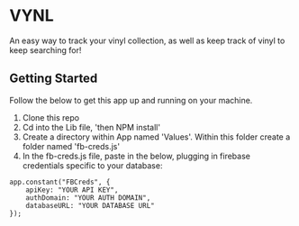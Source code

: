# VYNL
An easy way to track your vinyl collection, as well as keep track of vinyl to keep searching for!

## Getting Started

Follow the below to get this app up and running on your machine.

1. Clone this repo
2. Cd into the Lib file, 'then NPM install'
3. Create a directory within App named 'Values'. Within this folder create a folder named 'fb-creds.js'
4. In the fb-creds.js file, paste in the below, plugging in firebase credentials specific to your database:

```
app.constant("FBCreds", {
    apiKey: "YOUR API KEY",
    authDomain: "YOUR AUTH DOMAIN",
    databaseURL: "YOUR DATABASE URL"
});
```
